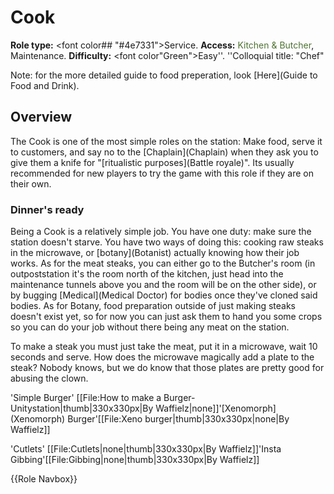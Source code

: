 # Cook
**Role type:** <font color## "#4e7331">Service</font>. **Access:** <font color="#4e7331">Kitchen & Butcher</font>, Maintenance. **Difficulty:** <font color"Green">Easy</font>''. ''Colloquial title: "Chef"

Note: for the more detailed guide to food preperation, look \[Here](Guide to Food and Drink).




## Overview


The Cook is one of the most simple roles on the station: Make food, serve it to customers, and say no to the \[Chaplain](Chaplain) when they ask you to give them a knife for "\[ritualistic purposes](Battle royale)". Its usually recommended for new players to try the game with this role if they are on their own.


### Dinner's ready


Being a Cook is a relatively simple job. You have one duty: make sure the station doesn't starve. You have two ways of doing this: cooking raw steaks in the microwave, or \[botany](Botanist) actually knowing how their job works. As for the meat steaks, you can either go to the Butcher's room (in outpoststation it's the room north of the kitchen, just head into the maintenance tunnels above you and the room will be on the other side), or by bugging \[Medical](Medical Doctor) for bodies once they've cloned said bodies. As for Botany, food preparation outside of just making steaks doesn't exist yet, so for now you can just ask them to hand you some crops so you can do your job without there being any meat on the station.

To make a steak you must just take the meat, put it in a microwave, wait 10 seconds and serve. How does the microwave magically add a plate to the steak? Nobody knows, but we do know that those plates are pretty good for abusing the clown.


'Simple Burger'
[[File:How to make a Burger- Unitystation|thumb|330x330px|By Waffielz|none]]'\[Xenomorph](Xenomorph) Burger'[[File:Xeno burger|thumb|330x330px|none|By Waffielz]]

'Cutlets' 
[[File:Cutlets|none|thumb|330x330px|By Waffielz]]'Insta Gibbing'[[File:Gibbing|none|thumb|330x330px|By Waffielz]]



{{Role Navbox}}



